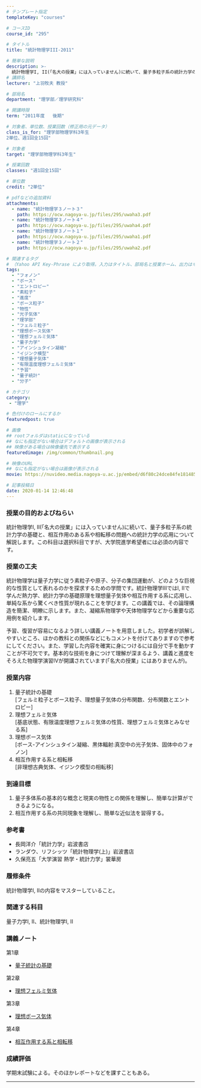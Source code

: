 ```yaml
---
# テンプレート指定
templateKey: "courses"

# コースID
course_id: "295"

# タイトル
title: "統計物理学III-2011"

# 簡単な説明
description: >-
  統計物理学I, II(「名大の授業」には入っていません)に続いて、量子多粒子系の統計力学の基礎と、相互作用のある系や相転移の問題への統計力学の応用について解説します。この科目は選択科目ですが、大学院進学希望者には必須の内容です。 ....
# 講師名
lecturer: "上羽牧夫 教授"

# 部局名
department: "理学部／理学研究科"

# 開講時限
term: "2011年度	後期"

# 対象者、単位数、授業回数（修正用の元データ）
class_is_for: "理学部物理学科3年生
2単位、週1回全15回"

# 対象者
target: "理学部物理学科3年生"

# 授業回数
classes: "週1回全15回"

# 単位数
credit: "2単位"

# pdfなどの追加資料
attachments:
  - name: "統計物理学３ノート３" 
    path: https://ocw.nagoya-u.jp/files/295/uwaha3.pdf
  - name: "統計物理学３ノート４" 
    path: https://ocw.nagoya-u.jp/files/295/uwaha4.pdf
  - name: "統計物理学３ノート１" 
    path: https://ocw.nagoya-u.jp/files/295/uwaha1.pdf
  - name: "統計物理学３ノート２" 
    path: https://ocw.nagoya-u.jp/files/295/uwaha2.pdf

# 関連するタグ
# （Yahoo API Key-Phrase により取得。入力はタイトル、部局名と授業ホーム、出力はキーフレーズ（tags））
tags:
  - "フォノン"
  - "ボース"
  - "エントロピー"
  - "素粒子"
  - "進度"
  - "ボース粒子"
  - "物性"
  - "光子気体"
  - "理学部"
  - "フェルミ粒子"
  - "理想ボース気体"
  - "理想フェルミ気体"
  - "量子力学"
  - "アインシュタイン凝縮"
  - "イジンク模型"
  - "理想量子気体"
  - "有限温度理想フェルミ気体"
  - "予習"
  - "量子統計"
  - "分子"

# カテゴリ
category:
 - "理学"

# 色付けのロールにするか
featuredpost: true

# 画像
## rootフォルダはstaticになっている
## なにも指定がない場合はデフォルトの画像が表示される
## 映像がある場合は映像優先で表示する
featuredimage: /img/common/thumbnail.png

# 映像のURL
## なにも指定がない場合は画像が表示される
movie: https://nuvideo.media.nagoya-u.ac.jp/embed/d6f80c24dce84fe181485b79f357067e0610a0a2

# 記事投稿日
date: 2020-01-14 12:46:48
---
```


### 授業の目的およびねらい

統計物理学I, II(「名大の授業」には入っていません)に続いて、量子多粒子系の統計力学の基礎と、相互作用のある系や相転移の問題への統計力学の応用について解説します。この科目は選択科目ですが、大学院進学希望者には必須の内容です。


### 授業の工夫

統計物理学は量子力学に従う素粒子や原子、分子の集団運動が、どのような巨視的な性質として表れるのかを探求するための学問です。統計物理学IIIではI, IIで学んだ熱力学、統計力学の基礎原理を理想量子気体や相互作用する系に応用し、単純な系から驚くべき性質が現れることを学びます。この講義では、その論理構造を簡潔、明瞭に示します。また、凝縮系物理学や天体物理学などから重要な応用例を紹介します。 

予習、復習が容易になるよう詳しい講義ノートを用意しました。初学者が誤解しやすいところ、ほかの教科との関係などにもコメントを付けてありますので参考にしてください。また、学習した内容を確実に身につけるには自分で手を動かすことが不可欠です。基本的な技術を身につけて理解が深まるよう、講義と進度をそろえた物理学演習IVが開講されています(「名大の授業」にはありませんが)。





### 授業内容

  1. 量子統計の基礎  
    [フェルミ粒子とボース粒子、理想量子気体の分布関数、分布関数とエントロピー]
  2. 理想フェルミ気体  
    [基底状態、有限温度理想フェルミ気体の性質、理想フェルミ気体とみなせる系]
  3. 理想ボース気体  
    [ボース-アインシュタイン凝縮、黒体輻射:真空中の光子気体、固体中のフォノン]
  4. 相互作用する系と相転移  
    [非理想古典気体、イジンク模型の相転移]

### 到達目標

  1. 量子多体系の基本的な概念と現実の物性との関係を理解し、簡単な計算ができるようになる。
  2. 相互作用する系の共同現象を理解し、簡単な近似法を習得する。

### 参考書

  * 長岡洋介「統計力学」岩波書店
  * ランダウ、リフシッツ「統計物理学(上)」岩波書店
  * 久保亮五「大学演習 熱学・統計力学」裳華房

### 履修条件

統計物理学I, IIの内容をマスターしていること。 

### 関連する科目

量子力学I, II、統計物理学I, II





### 講義ノート

第1章

- [量子統計の基礎](https://ocw.nagoya-u.jp/files/295/uwaha1.pdf) 

第2章

- [理想フェルミ気体](https://ocw.nagoya-u.jp/files/295/uwaha2.pdf) 

第3章

- [理想ボース気体](https://ocw.nagoya-u.jp/files/295/uwaha3.pdf) 

第4章

- [相互作用する系と相転移](https://ocw.nagoya-u.jp/files/295/uwaha4.pdf) 





### 成績評価

学期末試験による。そのほかレポートなどを課すこともある。





-----